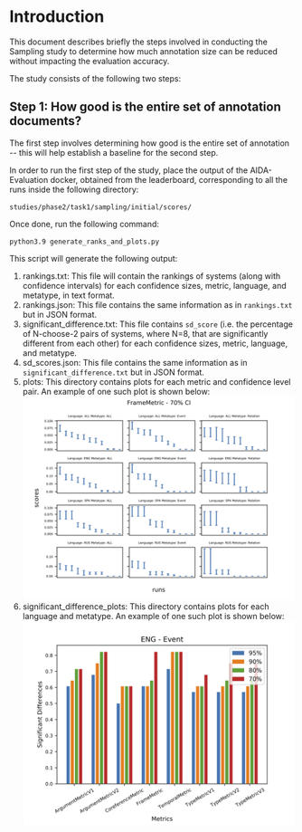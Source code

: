 # Introduction

This document describes briefly the steps involved in conducting the Sampling study to determine how much annotation size can be reduced without impacting the evaluation accuracy.

The study consists of the following two steps:

## Step 1: How good is the entire set of annotation documents?

The first step involves determining how good is the entire set of annotation -- this will help establish a baseline for the second step.

In order to run the first step of the study, place the output of the AIDA-Evaluation docker, obtained from the leaderboard, corresponding to all the runs inside the following directory:

~~~
studies/phase2/task1/sampling/initial/scores/
~~~

Once done, run the following command:

~~~
python3.9 generate_ranks_and_plots.py
~~~

This script will generate the following output:

  1. rankings.txt:
    This file will contain the rankings of systems (along with confidence intervals) for each confidence sizes, metric, language, and metatype, in text format.
  2. rankings.json:
    This file contains the same information as in `rankings.txt` but in JSON format.
  3. significant_difference.txt:
    This file contains `sd_score` (i.e. the percentage of N-choose-2 pairs of systems, where N=8, that are significantly different from each other) for each confidence sizes, metric, language, and metatype.
  4. sd_scores.json:
    This file contains the same information as in `significant_difference.txt` but in JSON format.
  5. plots:
    This directory contains plots for each metric and confidence level pair. An example of one such plot is shown below:
    ![Example # 1](images/step1/FrameMetric_70%.png)
  6. significant_difference_plots:
    This directory contains plots for each language and metatype. An example of one such plot is shown below:
    ![Example # 2](images/step1/ENG_Event.png)
